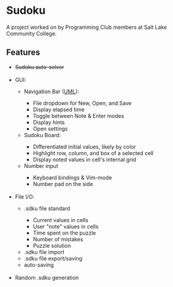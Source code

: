 <h1>Sudoku</h1>
<p>A project worked on by Programming Club members at Salt Lake Community College.</p>
<h2>Features</h2>
<ul>
  <li><s>Sudoku auto-solver</s></li><br>
  <li>GUI:</li>
    <ul>
      <li>Navigation Bar (<a href="https://lucid.app/lucidchart/238344ab-de24-4be6-972a-70966379df86/edit?viewport_loc=-11%2C-11%2C2155%2C1156%2C0_0&invitationId=inv_870d3842-5217-4c56-a3e5-8fbb5f490c10">UML</a>):</li>
        <ul>
          <li>File dropdown for New, Open, and Save</li>
          <li>Display elapsed time</li>
          <li>Toggle between Note & Enter modes</li>
          <li>Display hints</li>
          <li>Open settings</li>
        </ul>
      <li>Sudoku Board:</li>
      <ul>
        <li>Differentiated initial values, likely by color</li>
        <li>Highlight row, column, and box of a selected cell</li>
        <li>Display noted values in cell's internal grid</li>
      </ul>
      <li>Number input</li>
      <ul>
        <li>Keyboard bindings & Vim-mode</li>
        <li>Number pad on the side</li>
      </ul>
    </ul><br>
    
  <li>File I/O:</li>
    <ul>
      <li>.sdku file standard</li>
        <ul>
          <li>Current values in cells</li>
          <li>User "note" values in cells</li>
          <li>Time spent on the puzzle</li>
          <li>Number of mistakes</li>
          <li>Puzzle solution</li>
        </ul>
      <li>.sdku file import</li>
      <li>.sdku file export/saving</li>
      <li>auto-saving</li>
    </ul><br>
  
  <li>Random .sdku generation</li>
</ul>

